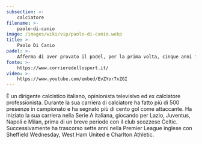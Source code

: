 ```yaml
---
subsection: >-
    calciatore
filename: >-
    paolo-di-canio
image: /images/wiki/vip/paolo-di-canio.webp
title: >-
    Paolo Di Canio
padel: >-
    Afferma di aver provato il padel, per la prima volta, cinque anni fa senza però affezzionarcisi troppo. Poi, l’anno dopo, con un invito di Luca Marchegiani si convinse che il padel aveva tanto da potergi dare: strategia, competizione, condivisione. Da lì non ha più smesso e ora gioca anche due volte al giorno. Giocando a Roma capita di doversi spostare molto per giocare, ma per Paolo questo non è un problea, afferma infatti:" mi faccio 30-40 km, torno a casa, mi doccio e gioco di nuovo. Gioco circa due partite al giorno, con Luca partite più impegnative, siamo bravi in difesa e mettiamo in difficoltà gli avversari con la strategia, perché nel padel l’80% dei colpi li fanno gli altri a favore tuo."
fonte: >-
    https://www.corrieredellosport.it/
video: >-
    https://www.youtube.com/embed/EvZYor7xZGI
---
```

È un dirigente calcistico italiano, opinionista televisivo ed ex calciatore professionista. Durante la sua carriera di calciatore ha fatto più di 500 presenze in campionato e ha segnato più di cento gol come attaccante. Ha iniziato la sua carriera nella Serie A italiana, giocando per Lazio, Juventus, Napoli e Milan, prima di un breve periodo con il club scozzese Celtic. Successivamente ha trascorso sette anni nella Premier League inglese con Sheffield Wednesday, West Ham United e Charlton Athletic.